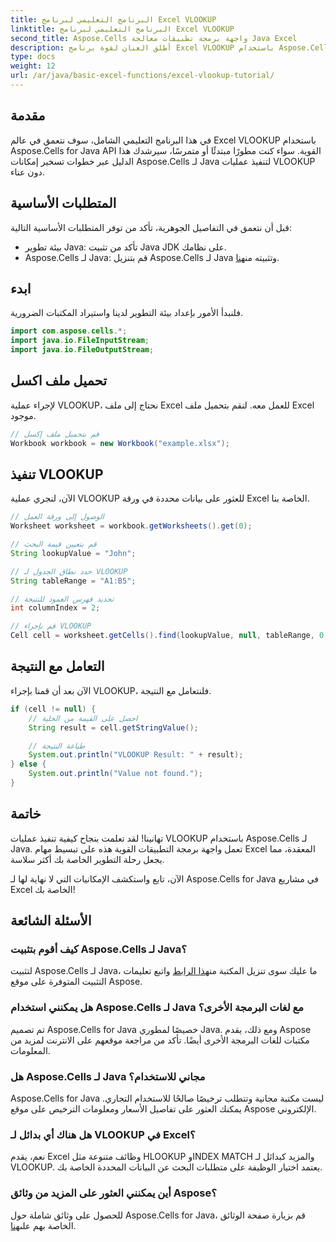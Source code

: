```yaml
---
title: البرنامج التعليمي لبرنامج Excel VLOOKUP
linktitle: البرنامج التعليمي لبرنامج Excel VLOOKUP
second_title: Aspose.Cells واجهة برمجة تطبيقات معالجة Java Excel
description: أطلق العنان لقوة برنامج Excel VLOOKUP باستخدام Aspose.Cells لـ Java - دليلك النهائي لاستعادة البيانات بسهولة.
type: docs
weight: 12
url: /ar/java/basic-excel-functions/excel-vlookup-tutorial/
---
```


## مقدمة

في هذا البرنامج التعليمي الشامل، سوف نتعمق في عالم Excel VLOOKUP باستخدام Aspose.Cells for Java API القوية. سواء كنت مطورًا مبتدئًا أو متمرسًا، سيرشدك هذا الدليل عبر خطوات تسخير إمكانات Aspose.Cells لـ Java لتنفيذ عمليات VLOOKUP دون عناء.

## المتطلبات الأساسية

قبل أن نتعمق في التفاصيل الجوهرية، تأكد من توفر المتطلبات الأساسية التالية:

- بيئة تطوير Java: تأكد من تثبيت Java JDK على نظامك.
-  Aspose.Cells لـ Java: قم بتنزيل Aspose.Cells لـ Java وتثبيته من[هنا](https://releases.aspose.com/cells/java/).

## ابدء

فلنبدأ الأمور بإعداد بيئة التطوير لدينا واستيراد المكتبات الضرورية.

```java
import com.aspose.cells.*;
import java.io.FileInputStream;
import java.io.FileOutputStream;
```

## تحميل ملف اكسل

لإجراء عملية VLOOKUP، نحتاج إلى ملف Excel للعمل معه. لنقم بتحميل ملف Excel موجود.

```java
// قم بتحميل ملف إكسل
Workbook workbook = new Workbook("example.xlsx");
```

## تنفيذ VLOOKUP

الآن، لنجري عملية VLOOKUP للعثور على بيانات محددة في ورقة Excel الخاصة بنا.

```java
// الوصول إلى ورقة العمل
Worksheet worksheet = workbook.getWorksheets().get(0);

// قم بتعيين قيمة البحث
String lookupValue = "John";

// حدد نطاق الجدول لـ VLOOKUP
String tableRange = "A1:B5";

// تحديد فهرس العمود للنتيجة
int columnIndex = 2;

// قم بإجراء VLOOKUP
Cell cell = worksheet.getCells().find(lookupValue, null, tableRange, 0, columnIndex);
```

## التعامل مع النتيجة

الآن بعد أن قمنا بإجراء VLOOKUP، فلنتعامل مع النتيجة.

```java
if (cell != null) {
    // احصل على القيمة من الخلية
    String result = cell.getStringValue();

    // طباعة النتيجة
    System.out.println("VLOOKUP Result: " + result);
} else {
    System.out.println("Value not found.");
}
```

## خاتمة

تهانينا! لقد تعلمت بنجاح كيفية تنفيذ عمليات VLOOKUP باستخدام Aspose.Cells لـ Java. تعمل واجهة برمجة التطبيقات القوية هذه على تبسيط مهام Excel المعقدة، مما يجعل رحلة التطوير الخاصة بك أكثر سلاسة.

الآن، تابع واستكشف الإمكانيات التي لا نهاية لها لـ Aspose.Cells for Java في مشاريع Excel الخاصة بك!

## الأسئلة الشائعة

### كيف أقوم بتثبيت Aspose.Cells لـ Java؟

 لتثبيت Aspose.Cells لـ Java، ما عليك سوى تنزيل المكتبة من[هذا الرابط](https://releases.aspose.com/cells/java/) واتبع تعليمات التثبيت المتوفرة على موقع Aspose.

### هل يمكنني استخدام Aspose.Cells لـ Java مع لغات البرمجة الأخرى؟

تم تصميم Aspose.Cells for Java خصيصًا لمطوري Java. ومع ذلك، يقدم Aspose مكتبات للغات البرمجة الأخرى أيضًا. تأكد من مراجعة موقعهم على الانترنت لمزيد من المعلومات.

### هل Aspose.Cells لـ Java مجاني للاستخدام؟

Aspose.Cells for Java ليست مكتبة مجانية وتتطلب ترخيصًا صالحًا للاستخدام التجاري. يمكنك العثور على تفاصيل الأسعار ومعلومات الترخيص على موقع Aspose الإلكتروني.

### هل هناك أي بدائل لـ VLOOKUP في Excel؟

نعم، يقدم Excel وظائف متنوعة مثل HLOOKUP وINDEX MATCH والمزيد كبدائل لـ VLOOKUP. يعتمد اختيار الوظيفة على متطلبات البحث عن البيانات المحددة الخاصة بك.

### أين يمكنني العثور على المزيد من وثائق Aspose؟

 للحصول على وثائق شاملة حول Aspose.Cells for Java، قم بزيارة صفحة الوثائق الخاصة بهم على[هنا](https://reference.aspose.com/cells/java/).